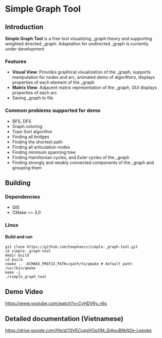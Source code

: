 # Simple Graph Tool
## Introduction 
**Simple Graph Tool** is a free tool visualizing _graph theory and supporting weighted directed _graph. Adaptation for undirected _graph is currently under development
### Features
- **Visual View**: Provides graphical visualization of the _graph, supports manipulation for nodes and arc, animated demo of algorithms, displays properties of each element of the _graph
- **Matrix View**: Adjacent matrix representation of the _graph, GUI displays properties of each arc 
- Saving _graph to file
### Common problems supported for demo
- BFS, DFS
- Graph coloring
- Topo Sort algorithm
- Finding all bridges
- Finding the shortest path
- Finding all articulation nodes
- Finding minimum spanning tree
- Finding Hamiltonian cycles, and Euler cycles of the _graph
- Finding strongly and weakly connected components of the _graph and grouping them
## Building
### Dependencies
- Qt5
- CMake >= 3.0
### Linux
#### Build and run
```
git clone https://github.com/haophancs/simple-_graph-tool.git
cd simple-_graph-tool
mkdir build
cd build
cmake .. -DCMAKE_PREFIX_PATH=/path/to/qmake # default path: /usr/bin/qmake
make -j
./simple_graph_tool
```
## Demo Video
https://www.youtube.com/watch?v=CyHDV6y_n6s

## Detailed documentation (Vietnamese)
https://drive.google.com/file/d/13VECupgVOsi0M_QjAeuB6kN2e-Lepokq

